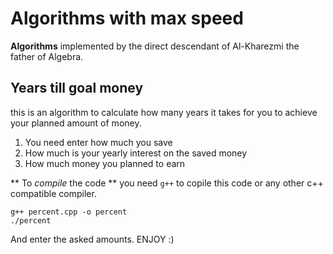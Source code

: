 # Algorithms with max speed
<b>Algorithms</b> implemented by the direct descendant of Al-Kharezmi the father of Algebra.

## Years till goal money

this is an algorithm to calculate how many years it takes for you to achieve 
your planned amount of money.
1. You need enter how much you save 
2. How much is your yearly interest on the saved money
3. How much money you planned to earn

** To _compile_ the code **
you need `g++` to copile this code or any other c++ compatible compiler.

```
g++ percent.cpp -o percent
./percent 

```
And enter the asked amounts. ENJOY :) 
